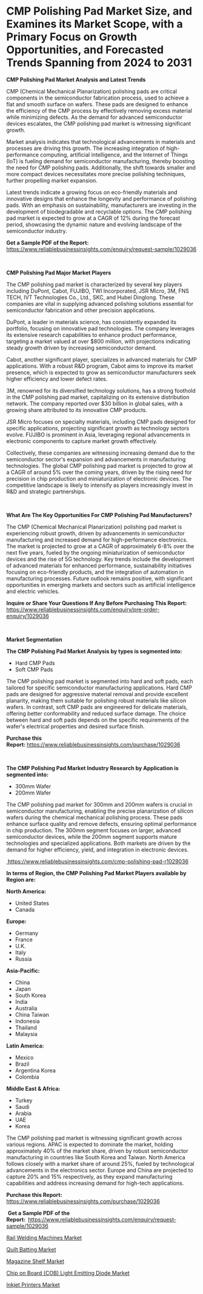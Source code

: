 <p><h1>CMP Polishing Pad Market Size, and Examines its Market Scope, with a Primary Focus on Growth Opportunities, and Forecasted Trends Spanning from 2024 to 2031</h1></p><p><strong>CMP Polishing Pad Market Analysis and Latest Trends</strong></p>
<p><p>CMP (Chemical Mechanical Planarization) polishing pads are critical components in the semiconductor fabrication process, used to achieve a flat and smooth surface on wafers. These pads are designed to enhance the efficiency of the CMP process by effectively removing excess material while minimizing defects. As the demand for advanced semiconductor devices escalates, the CMP polishing pad market is witnessing significant growth.</p><p>Market analysis indicates that technological advancements in materials and processes are driving this growth. The increasing integration of high-performance computing, artificial intelligence, and the Internet of Things (IoT) is fueling demand for semiconductor manufacturing, thereby boosting the need for CMP polishing pads. Additionally, the shift towards smaller and more compact devices necessitates more precise polishing techniques, further propelling market expansion.</p><p>Latest trends indicate a growing focus on eco-friendly materials and innovative designs that enhance the longevity and performance of polishing pads. With an emphasis on sustainability, manufacturers are investing in the development of biodegradable and recyclable options. The CMP polishing pad market is expected to grow at a CAGR of 12% during the forecast period, showcasing the dynamic nature and evolving landscape of the semiconductor industry.</p></p>
<p><strong>Get a Sample PDF of the Report:&nbsp;</strong> <a href="https://www.reliablebusinessinsights.com/enquiry/request-sample/1029036?utm_campaign=112&utm_medium=2&utm_source=Github&utm_content=ia&utm_term=18102024&utm_id=cmp-polishing-pad">https://www.reliablebusinessinsights.com/enquiry/request-sample/1029036</a></p>
<p>&nbsp;</p>
<p><strong>CMP Polishing Pad Major Market Players</strong></p>
<p><p>The CMP polishing pad market is characterized by several key players including DuPont, Cabot, FUJIBO, TWI Incorporated, JSR Micro, 3M, FNS TECH, IVT Technologies Co., Ltd., SKC, and Hubei Dinglong. These companies are vital in supplying advanced polishing solutions essential for semiconductor fabrication and other precision applications.</p><p>DuPont, a leader in materials science, has consistently expanded its portfolio, focusing on innovative pad technologies. The company leverages its extensive research capabilities to enhance product performance, targeting a market valued at over $800 million, with projections indicating steady growth driven by increasing semiconductor demand.</p><p>Cabot, another significant player, specializes in advanced materials for CMP applications. With a robust R&D program, Cabot aims to improve its market presence, which is expected to grow as semiconductor manufacturers seek higher efficiency and lower defect rates. </p><p>3M, renowned for its diversified technology solutions, has a strong foothold in the CMP polishing pad market, capitalizing on its extensive distribution network. The company reported over $30 billion in global sales, with a growing share attributed to its innovative CMP products.</p><p>JSR Micro focuses on specialty materials, including CMP pads designed for specific applications, projecting significant growth as technology sectors evolve. FUJIBO is prominent in Asia, leveraging regional advancements in electronic components to capture market growth effectively.</p><p>Collectively, these companies are witnessing increasing demand due to the semiconductor sector's expansion and advancements in manufacturing technologies. The global CMP polishing pad market is projected to grow at a CAGR of around 5% over the coming years, driven by the rising need for precision in chip production and miniaturization of electronic devices. The competitive landscape is likely to intensify as players increasingly invest in R&D and strategic partnerships.</p></p>
<p>&nbsp;</p>
<p><strong>What Are The Key Opportunities For CMP Polishing Pad Manufacturers?</strong></p>
<p><p>The CMP (Chemical Mechanical Planarization) polishing pad market is experiencing robust growth, driven by advancements in semiconductor manufacturing and increased demand for high-performance electronics. The market is projected to grow at a CAGR of approximately 6-8% over the next five years, fueled by the ongoing miniaturization of semiconductor devices and the rise of 5G technology. Key trends include the development of advanced materials for enhanced performance, sustainability initiatives focusing on eco-friendly products, and the integration of automation in manufacturing processes. Future outlook remains positive, with significant opportunities in emerging markets and sectors such as artificial intelligence and electric vehicles.</p></p>
<p><strong>Inquire or Share Your Questions If Any Before Purchasing This Report:</strong> <a href="https://www.reliablebusinessinsights.com/enquiry/pre-order-enquiry/1029036?utm_campaign=112&utm_medium=2&utm_source=Github&utm_content=ia&utm_term=18102024&utm_id=cmp-polishing-pad">https://www.reliablebusinessinsights.com/enquiry/pre-order-enquiry/1029036</a></p>
<p>&nbsp;</p>
<p><strong>Market Segmentation</strong></p>
<p><strong>The CMP Polishing Pad Market Analysis by types is segmented into:</strong></p>
<p><ul><li>Hard CMP Pads</li><li>Soft CMP Pads</li></ul></p>
<p><p>The CMP polishing pad market is segmented into hard and soft pads, each tailored for specific semiconductor manufacturing applications. Hard CMP pads are designed for aggressive material removal and provide excellent planarity, making them suitable for polishing robust materials like silicon wafers. In contrast, soft CMP pads are engineered for delicate materials, offering better conformability and reduced surface damage. The choice between hard and soft pads depends on the specific requirements of the wafer's electrical properties and desired surface finish.</p></p>
<p><strong>Purchase this Report:&nbsp;</strong><a href="https://www.reliablebusinessinsights.com/purchase/1029036?utm_campaign=112&utm_medium=2&utm_source=Github&utm_content=ia&utm_term=18102024&utm_id=cmp-polishing-pad">https://www.reliablebusinessinsights.com/purchase/1029036</a></p>
<p>&nbsp;</p>
<p><strong>The CMP Polishing Pad Market Industry Research by Application is segmented into:</strong></p>
<p><ul><li>300mm Wafer</li><li>200mm Wafer</li></ul></p>
<p><p>The CMP polishing pad market for 300mm and 200mm wafers is crucial in semiconductor manufacturing, enabling the precise planarization of silicon wafers during the chemical mechanical polishing process. These pads enhance surface quality and remove defects, ensuring optimal performance in chip production. The 300mm segment focuses on larger, advanced semiconductor devices, while the 200mm segment supports mature technologies and specialized applications. Both markets are driven by the demand for higher efficiency, yield, and integration in electronic devices.</p></p>
<p><a href="https://www.reliablebusinessinsights.com/cmp-polishing-pad-r1029036?utm_campaign=112&utm_medium=2&utm_source=Github&utm_content=ia&utm_term=18102024&utm_id=cmp-polishing-pad">&nbsp;https://www.reliablebusinessinsights.com/cmp-polishing-pad-r1029036</a></p>
<p><strong>In terms of Region, the CMP Polishing Pad Market Players available by Region are:</strong></p>
<p>
    <p> <strong> North America: </strong>
        <ul>
            <li>United States</li>
            <li>Canada</li>
        </ul>
        </p> 
    <p> <strong> Europe: </strong>
        <ul>
            <li>Germany</li>
            <li>France</li>
            <li>U.K.</li>
            <li>Italy</li>
            <li>Russia</li>
        </ul>
        </p> 
    <p> <strong> Asia-Pacific: </strong>
        <ul>
            <li>China</li>
            <li>Japan</li>
            <li>South Korea</li>
            <li>India</li>
            <li>Australia</li>
            <li>China Taiwan</li>
            <li>Indonesia</li>
            <li>Thailand</li>
            <li>Malaysia</li>
        </ul>
        </p> 
    <p> <strong> Latin America: </strong>
        <ul>
            <li>Mexico</li>
            <li>Brazil</li>
            <li>Argentina Korea</li>
            <li>Colombia</li>
        </ul>
        </p> 
    <p> <strong> Middle East & Africa: </strong>
        <ul>
            <li>Turkey</li>
            <li>Saudi</li>
            <li>Arabia</li>
            <li>UAE</li>
            <li>Korea</li>
        </ul>
    </p>
    </p>
<p><p>The CMP polishing pad market is witnessing significant growth across various regions. APAC is expected to dominate the market, holding approximately 40% of the market share, driven by robust semiconductor manufacturing in countries like South Korea and Taiwan. North America follows closely with a market share of around 25%, fueled by technological advancements in the electronics sector. Europe and China are projected to capture 20% and 15% respectively, as they expand manufacturing capabilities and address increasing demand for high-tech applications.</p></p>
<p><strong>Purchase this Report: </strong><a href="https://www.reliablebusinessinsights.com/purchase/1029036?utm_campaign=112&utm_medium=2&utm_source=Github&utm_content=ia&utm_term=18102024&utm_id=cmp-polishing-pad">https://www.reliablebusinessinsights.com/purchase/1029036</a></p>
<p>&nbsp;<strong>Get a Sample PDF of the Report:&nbsp;&nbsp;</strong><a href="https://www.reliablebusinessinsights.com/enquiry/request-sample/1029036?utm_campaign=112&utm_medium=2&utm_source=Github&utm_content=ia&utm_term=18102024&utm_id=cmp-polishing-pad">https://www.reliablebusinessinsights.com/enquiry/request-sample/1029036</a></p>
<p><strong></strong></p>
<p><p><a href="https://issuu.com/reportprime-2/docs/rail-welding-machines-market-size-2_66c57ca062e93e?utm_campaign=112&utm_medium=2&utm_source=Github&utm_content=ia&utm_term=18102024&utm_id=cmp-polishing-pad">Rail Welding Machines Market</a></p><p><a href="https://medium.com/@stumpefzclearez/quilt-batting-market-overview-global-market-trends-and-future-prospects-from-2024-to-2031-dff4f9350bc7?utm_campaign=112&utm_medium=2&utm_source=Github&utm_content=ia&utm_term=18102024&utm_id=cmp-polishing-pad">Quilt Batting Market</a></p><p><a href="https://www.linkedin.com/pulse/magazine-shelf-market-essentials-key-players-demand-drivers-ckctf?utm_campaign=112&utm_medium=2&utm_source=Github&utm_content=ia&utm_term=18102024&utm_id=cmp-polishing-pad">Magazine Shelf Market</a></p><p><a href="https://github.com/denishaucarn/Market-Research-Report-List-1/blob/main/chip-on-board-cob-light-emitting-diode-market.md?utm_campaign=112&utm_medium=2&utm_source=Github&utm_content=ia&utm_term=18102024&utm_id=cmp-polishing-pad">Chip on Board (COB) Light Emitting Diode Market</a></p><p><a href="https://www.linkedin.com/pulse/inkjet-printers-market-trends-focusing-insight-forecast-1bzlf?utm_campaign=112&utm_medium=2&utm_source=Github&utm_content=ia&utm_term=18102024&utm_id=cmp-polishing-pad">Inkjet Printers Market</a></p></p>